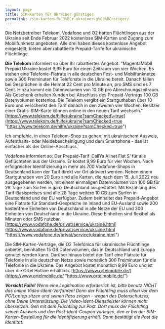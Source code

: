 ```yaml
---
layout: page
title: SIM-Karten für Ukrainer günstiger
permalink: /sim-karten-f%C3%BCr-ukrainer-g%C3%BCnstiger/
---
```


Die Netzbetreiber Telekom, Vodafone und O2 hatten Flüchtlingen aus der Ukraine seit Ende Februar 2022 kostenlose SIM\-Karten und Zugang zum Mobilfunknetz angeboten. Alle drei haben dieses kostenlose Angebot eingestellt, bieten aber rabattierte Prepaid\-Tarife für ukrainische Flüchtlinge.  

  

**Die Telekom** informiert so über ihr rabattiertes Angebot: "MagentaMobil Prepaid Ukraine kostet 9,95 Euro für einen Zeitraum von vier Wochen. Es stehen eine Telefonie\-Flatrate in alle deutschen Fest\- und Mobilfunknetze sowie 300 Freiminuten für Telefonate in die Ukraine bereit. Danach fallen bei Gesprächen in die Heimat 22 Cent pro Minute an, pro SMS sind es 7 Cent. Hinzu kommt ein Datenvolumen von 10 GB pro Abrechnungszeitraum. Als Geschenk erhalten Kunden bei Abschluss des Prepaid\-Vertrags 100 GB Datenvolumen kostenlos. Die Telekom vergibt ein Startguthaben über 10 Euro und verschenkt den Tarif danach in den zweiten vier Wochen. Besitzer einer Gratis\-SIM\-Karte können online in den neuen Tarif wechseln." [https://www.telekom.de/hilfe/ukraine?samChecked\=true](https://www.telekom.de/hilfe/ukraine?samChecked=true "https://www.telekom.de/hilfe/ukraine?samChecked=true")  

  

Ich empfehle, in einen Telekom\-Shop zu gehen: mit ukrainischem Ausweis, Aufenthalts\- oder Meldebescheinigung und dem Smartphone \- das ist einfacher als der Online\-Abschluss.  

  

Vodafone informiert so: Der Prepaid\-Tarif ‚CallYa Allnet Flat S’ für alle Geflüchteten aus der Ukraine. Er kostet 9,99 Euro für vier Wochen. Nach erfolgreicher Identifizierung in mehr als 700 Vodafone\-Shops in Deutschland kann der Tarif direkt vor Ort aktiviert werden. Neben einem Startguthaben von 20 Euro sind alle Karten, die nach dem 15\. Juli 2022 neu ausgegebenen werden, mit einem einmaligen Datenvolumen von 100 GB für 28 Tage zum Surfen in ganz Deutschland ausgestattet. Mit Bezahlung des Tarif\-Basispreises sind alle 28 Tage weitere 10 GB zum Surfen in Deutschland und der EU verfügbar. Zudem beinhaltet das Prepaid\-Angebot eine Flatrate für Standard\-Gespräche im Inland und EU\-Ausland sowie 200 kostenfreie Einheiten von Deutschland in alle Netze der EU und 300 Einheiten von Deutschland in die Ukraine. Diese Einheiten sind flexibel als Minuten oder SMS nutzbar. [https://www.vodafone.de/privat/service/ukraine.html](https://www.vodafone.de/privat/service/ukraine.html "https://www.vodafone.de/privat/service/ukraine.html")  

  

Die SIM\-Karten\-Verträge, die O2 Telefónica für ukrainische Flüchtlinge anbietet, beinhalten 15 GB Datenvolumen, das in Deutschland und Europa genutzt werden kann. Darüber hinaus bietet der Tarif eine Flatrate für Telefonie in alle deutschen Netze sowie monatlich 300 Freiminuten für die Telefonie in die Ukraine. Das Angebot kostet monatlich 9,99 Euro und ist über die Ortel Hotline erhältlich. [https://www.ortelmobile.de/](https://www.ortelmobile.de/ "https://www.ortelmobile.de/")  

  

***Vorsicht Falle!** Wenn eine Legitimation erforderlich ist, bitte benutz NICHT das online Video\-Ident\-Verfahren! Denn der Flüchtling muss allein vor dem PC/Laptop sitzen und seinen Pass zeigen \- wegen des Datenschutzes, ohne Deine Unterstützung. Die Video\-Ident\-Dienstleister können nicht übersetzen. Geh mit dem Flüchtling zur Post. Dort muss der Flüchtling seinen Ausweis und den Post\-Ident\-Coupon vorlegen, den er bei der SIM\-Karten\-Bestellung für die Identifizierung erhält. Dann bestätigt die Post die Identität.*


